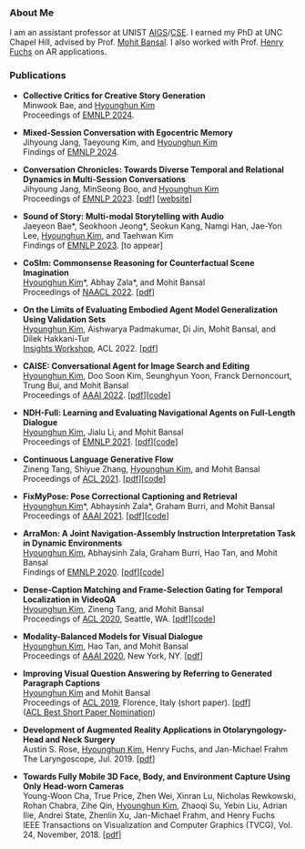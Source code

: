 
### About Me
I am an assistant professor at UNIST [AIGS](https://aigs.unist.ac.kr/eng/index.php)/[CSE](https://cse.unist.ac.kr/eng/). I earned my PhD at UNC Chapel Hill, advised by Prof. [Mohit Bansal](http://www.cs.unc.edu/~mbansal). I also worked with Prof. [Henry Fuchs](http://henryfuchs.web.unc.edu/) on AR applications.


### Publications

* **Collective Critics for Creative Story Generation**<br>
Minwook Bae, and <ins>Hyounghun Kim</ins><br>
Proceedings of [EMNLP 2024](https://2024.emnlp.org/).

* **Mixed-Session Conversation with Egocentric Memory**<br>
Jihyoung Jang, Taeyoung Kim, and <ins>Hyounghun Kim</ins><br>
Findings of [EMNLP 2024](https://2024.emnlp.org/).

* **Conversation Chronicles: Towards Diverse Temporal and Relational Dynamics in Multi-Session Conversations**<br>
Jihyoung Jang, MinSeong Boo, and <ins>Hyounghun Kim</ins><br>
Proceedings of [EMNLP 2023](https://2023.emnlp.org/). [[pdf](https://arxiv.org/abs/2310.13420)] [[website](https://conversation-chronicles.github.io/)]

* **Sound of Story: Multi-modal Storytelling with Audio**<br>
Jaeyeon Bae\*, Seokhoon Jeong\*, Seokun Kang, Namgi Han, Jae-Yon Lee, <ins>Hyounghun Kim</ins>, and Taehwan Kim<br> 
Findings of [EMNLP 2023](https://2023.emnlp.org/). [to appear]

* **CoSIm: Commonsense Reasoning for Counterfactual Scene Imagination**<br>
<ins>Hyounghun Kim</ins>\*, Abhay Zala\*, and Mohit Bansal<br>
Proceedings of [NAACL 2022](https://2022.naacl.org/). [[pdf](https://arxiv.org/abs/2207.03961)]

* **On the Limits of Evaluating Embodied Agent Model Generalization Using Validation Sets**<br>
<ins>Hyounghun Kim</ins>, Aishwarya Padmakumar, Di Jin, Mohit Bansal, and Dilek Hakkani-Tur<br>
[Insights Workshop](https://insights-workshop.github.io/), ACL 2022. [[pdf](https://arxiv.org/abs/2205.09249/)]

* **CAISE: Conversational Agent for Image Search and Editing**  
<ins>Hyounghun Kim</ins>, Doo Soon Kim, Seunghyun Yoon, Franck Dernoncourt, Trung Bui, and Mohit Bansal  
Proceedings of [AAAI 2022](https://aaai.org/Conferences/AAAI-22/). [[pdf](https://arxiv.org/abs/2202.11847/)][[code](https://github.com/hyounghk/CAISE)]

* **NDH-Full: Learning and Evaluating Navigational Agents on Full-Length Dialogue**  
<ins>Hyounghun Kim</ins>, Jialu Li, and Mohit Bansal  
Proceedings of [EMNLP 2021](https://2021.emnlp.org/). [[pdf](https://aclanthology.org/2021.emnlp-main.518/)][[code](https://github.com/hyounghk/NDH-FULL)]

* **Continuous Language Generative Flow**  
Zineng Tang, Shiyue Zhang, <ins>Hyounghun Kim</ins>, and Mohit Bansal  
Proceedings of [ACL 2021](https://2021.aclweb.org/). [[pdf](https://aclanthology.org/2021.acl-long.355/)][[code](https://github.com/zinengtang/ContinuousFlowNL)]

* **FixMyPose: Pose Correctional Captioning and Retrieval**  
<ins>Hyounghun Kim</ins>\*, Abhaysinh Zala\*, Graham Burri, and Mohit Bansal  
Proceedings of [AAAI 2021](https://aaai.org/Conferences/AAAI-21/). [[pdf](https://arxiv.org/abs/2104.01703)][[code](https://github.com/hyounghk/FixMyPose)]

* **ArraMon: A Joint Navigation-Assembly Instruction Interpretation Task in Dynamic Environments**  
<ins>Hyounghun Kim</ins>, Abhaysinh Zala, Graham Burri, Hao Tan, and Mohit Bansal  
Findings of [EMNLP 2020](https://2020.emnlp.org/). [[pdf](http://arxiv.org/abs/2011.07660)][[code](https://github.com/hyounghk/ArraMon)]

* **Dense-Caption Matching and Frame-Selection Gating for Temporal Localization in VideoQA**  
<ins>Hyounghun Kim</ins>, Zineng Tang, and Mohit Bansal  
Proceedings of [ACL 2020](https://acl2020.org/), Seattle, WA. [[pdf](https://arxiv.org/abs/2005.06409)][[code](https://github.com/hyounghk/VideoQADenseCapFrameGate-ACL2020)]

* **Modality-Balanced Models for Visual Dialogue**  
<ins>Hyounghun Kim</ins>, Hao Tan, and Mohit Bansal  
Proceedings of [AAAI 2020](https://aaai.org/Conferences/AAAI-20/), New York, NY. [[pdf](https://arxiv.org/abs/2001.06354)]

* **Improving Visual Question Answering by Referring to Generated Paragraph Captions**  
<ins>Hyounghun Kim</ins> and Mohit Bansal  
Proceedings of [ACL 2019](http://www.acl2019.org/), Florence, Italy (short paper). [[pdf](https://arxiv.org/abs/1906.06216)]  
([ACL Best Short Paper Nomination](http://www.acl2019.org/EN/nominations-for-acl-2019-best-paper-awards.xhtml))

* **Development of Augmented Reality Applications in Otolaryngology-Head and Neck Surgery**  
Austin S. Rose, <ins>Hyounghun Kim</ins>, Henry Fuchs, and Jan-Michael Frahm  
The Laryngoscope, Jul. 2019. [[pdf](https://onlinelibrary.wiley.com/doi/pdf/10.1002/lary.28098)]

* **Towards Fully Mobile 3D Face, Body, and Environment Capture Using Only Head-worn Cameras**   
Young-Woon Cha, True Price, Zhen Wei, Xinran Lu, Nicholas Rewkowski, Rohan Chabra, Zihe Qin, <ins>Hyounghun Kim</ins>, Zhaoqi Su, Yebin Liu, Adrian Ilie, Andrei State, Zhenlin Xu, Jan-Michael Frahm, and Henry Fuchs  
IEEE Transactions on Visualization and Computer Graphics (TVCG), Vol. 24, November, 2018. [[pdf](https://ieeexplore.ieee.org/stamp/stamp.jsp?tp=&arnumber=8458443)]

